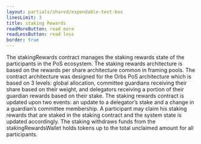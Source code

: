 ```yaml
---
layout: partials/shared/expendable-text-box
linesLimit: 3
title: staking Rewards
readMoreButton: read more
readLessButton: read less
border: true
---
```


The stakingRewards contract manages the staking rewards state of the participants in the PoS ecosystem. The staking rewards architecture is based on the rewards per share architecture common in framing pools. The contract architecture was designed for the Orbs PoS architecture which is based on 3 levels: global allocation, committee guardians receiving their share based on their weight, and delegators receiving a portion of their guardian rewards based on their stake. The staking rewards contract is updated upon two events: an update to a delegator’s stake and a change in a guardian’s committee membership. A participant may claim his staking rewards that are staked in the staking contract and the system state is updated accordingly. The staking withdraws funds from the stakingRewardsWallet holds tokens up to the total unclaimed amount for all participants.

